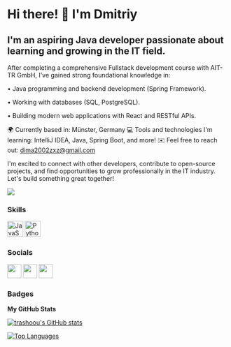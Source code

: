 Hi there! 👋 I'm Dmitriy
========================

I'm an aspiring Java developer passionate about learning and growing in the IT field.
---------------------------------------------------------

After completing a comprehensive Fullstack development course with AIT-TR GmbH, I've gained strong foundational knowledge in:

 • Java programming and backend development (Spring Framework).

 • Working with databases (SQL, PostgreSQL).

 • Building modern web applications with React and RESTful APIs.
 
🌍 Currently based in: Münster, Germany
💻 Tools and technologies I'm learning: IntelliJ IDEA, Java, Spring Boot, and more!
✉️ Feel free to reach out: [dima2002zxz@gmail.com](mailto:dima2002zxz@gmail.com)

I'm excited to connect with other developers, contribute to open-source projects, and find opportunities to grow professionally in the IT industry. Let's build something great together!

<a href="https://www.github.com/trashoou" target="_blank" rel="noreferrer"><img
src="https://img.shields.io/github/followers/trashoou?logo=github&style=for-the-badge&color=0891b2&labelColor=1c1917" /></a>

### Skills


<p align="left">
<a href="https://developer.mozilla.org/en-US/docs/Web/JavaScript" target="_blank" rel="noreferrer"><img src="https://raw.githubusercontent.com/danielcranney/readme-generator/main/public/icons/skills/javascript-colored.svg" width="36" height="36" alt="JavaScript" /></a>
<a href="https://www.python.org/" target="_blank" rel="noreferrer"><img src="https://raw.githubusercontent.com/danielcranney/readme-generator/main/public/icons/skills/python-colored.svg" width="36" height="36" alt="Python" /></a>
</p>


### Socials

<p align="left"> <a href="https://discord.com/users/trashoou#7504" target="_blank" rel="noreferrer"><img src="https://raw.githubusercontent.com/danielcranney/readme-generator/main/public/icons/socials/discord.svg" width="32" height="32" /></a> <a href="https://www.github.com/trashoou" target="_blank" rel="noreferrer"><img src="https://raw.githubusercontent.com/danielcranney/readme-generator/main/public/icons/socials/github.svg" width="32" height="32" /></a> <a href="http://www.instagram.com/hramoov" target="_blank" rel="noreferrer"><img src="https://raw.githubusercontent.com/danielcranney/readme-generator/main/public/icons/socials/instagram.svg" width="32" height="32" /></a></p>

### Badges

<b>My GitHub Stats</b>

<a href="http://www.github.com/trashoou"><img src="https://github-readme-stats.vercel.app/api?username=trashoou&show_icons=true&hide=&count_private=true&title_color=0891b2&text_color=ffffff&icon_color=0891b2&bg_color=1c1917&hide_border=true&show_icons=true" alt="trashoou's GitHub stats" /></a>

<a href="https://github.com/trashoou" align="left"><img src="https://github-readme-stats.vercel.app/api/top-langs/?username=trashoou&langs_count=10&title_color=0891b2&text_color=ffffff&icon_color=0891b2&bg_color=1c1917&hide_border=true&locale=en&custom_title=Top%20%Languages" alt="Top Languages" /></a>
